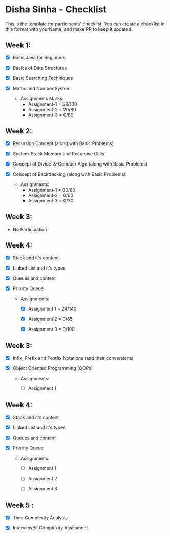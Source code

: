 # Disha Sinha - Checklist
This is the template for participants' checklist. You can create a checklist in this format with yourName, and make PR to keep it updated.

## Week 1:

- [X] Basic Java for Beginners
- [X] Basics of Data Structures
- [X] Basic Searching Techniques
- [X] Maths and Number System

  * Assignments Marks:
    - Assignment-1 = 58/100
    - Assignment-2 = 20/80
    - Assignment-3 = 0/80

 ## Week 2:

- [x] Recursion Concept (along with Basic Problems)
- [x] System-Stack Memory and Recursive Calls 
- [x] Concept of Divide-&-Conquer Algo (along with Basic Problems)
- [x] Concept of Backtracking (along with Basic Problems)

  * Assignments:
    - Assignment-1 = 80/80
    - Assignment-2 = 0/60
    - Assignment-3 = 0/30

 ## Week 3:
  - No Participation
  
  
 ## Week 4:

  - [x] Stack and it's content
  - [x] Linked List and it's types
  - [x] Queues and content
  - [x] Priority Queue

    * Assignments:
      - [x] Assignment 1 = 24/140
      - [x] Assignment 2 = 0/65
      - [x] Assignment 3 = 0/100


 ## Week 3:
 
- [x] Infix, Prefix and Postfix Notations (and their conversions)
- [x] Object Oriented Programming (OOPs)

   * Assignments:
      - [ ] Assignment 1 

  
 ## Week 4:

  - [x] Stack and it's content
  - [x] Linked List and it's types
  - [x] Queues and content
  - [x] Priority Queue

    * Assignments:
      - [ ] Assignment 1 
      - [ ] Assignment 2 
      - [ ] Assignment 3 


## Week 5 :

  - [x] Time Complexity Analysis
  - [x] InterviewBit Complexity Assesment



